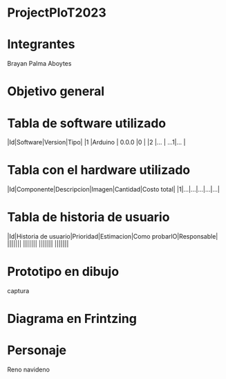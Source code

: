 # ProjectPIoT2023

# Integrantes
Brayan Palma Aboytes

# Objetivo general

# Tabla de software utilizado

|Id|Software|Version|Tipo|
|1 |Arduino | 0.0.0 |0   |
|2 |...     |   ...1|... |

# Tabla con el hardware utilizado
|Id|Componente|Descripcion|Imagen|Cantidad|Costo total|
|1|...|...|...|...|...|

# Tabla de historia de usuario
|Id|Historia de usuario|Prioridad|Estimacion|Como probarlO|Responsable|
|||||||
|||||||
|||||||
|||||||

# Prototipo en dibujo
captura

# Diagrama en Frintzing

# Personaje
Reno navideno


